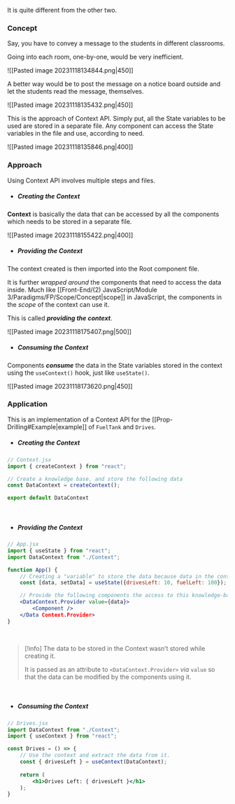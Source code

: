 It is quite different from the other two.

### Concept
Say, you have to convey a message to the students in different classrooms.

Going into each room, one-by-one, would be very inefficient.

![[Pasted image 20231118134844.png|450]]


A better way would be to post the message on a notice board outside and let the students read the message, themselves.


![[Pasted image 20231118135432.png|450]]


This is the approach of Context API. Simply put, all the State variables to be used are stored in a separate file. Any component can access the State variables in the file and use, according to need. 


![[Pasted image 20231118135846.png|400]]


### Approach
Using Context API involves multiple steps and files.


* ##### Creating the Context
**Context** is basically the data that can be accessed by all the components which needs to be stored in a separate file.


  ![[Pasted image 20231118155422.png|400]]
<br>

* ##### Providing the Context
The context created is then imported into the Root component file. 

  It is further *wrapped around* the components that need to access the data inside. Much like [[Front-End/(2) JavaScript/Module 3/Paradigms/FP/Scope/Concept|scope]] in JavaScript, the components in the *scope* of the context can use it. 

  This is called ***providing the context***.


  ![[Pasted image 20231118175407.png|500]]
<br>


* ##### Consuming the Context
Components ***consume*** the data in the State variables stored in the context using the `useContext()` hook, just like `useState()`. 

  ![[Pasted image 20231118173620.png|450]]



### Application
This is an implementation of a Context API for the [[Prop-Drilling#Example|example]] of `FuelTank` and `Drives`.

* ##### Creating the Context
```jsx
// Context.jsx
import { createContext } from "react";

// Create a knowledge base, and store the following data
const DataContext = createContext();

export default DataContext
```
<br>

* ##### Providing the Context
```jsx
// App.jsx
import { useState } from "react";
import DataContext from "./Context";

function App() {
	// Creating a "variable" to store the data because data in the context can change
	const [data, setData] = useState({drivesLeft: 10, fuelLeft: 100});

	// Provide the following components the access to this knowledge-base
	<DataContext.Provider value={data}> 
		<Component />
	</Data Context.Provider>
}
```
<br>

> [!info]
> The data to be stored in the Context wasn’t stored while creating it.
>  
> It is passed as an attribute to `<DataContext.Provider>` *via* `value` so that the data can be modified by the components using it.

<br>


* ##### Consuming the Context
```jsx
// Drives.jsx
import DataContext from "./Context";
import { useContext } from "react";

const Drives = () => {
	// Use the context and extract the data from it.
	const { drivesLeft } = useContext(DataContext);
	
	return (
		<h1>Drives Left: { drivesLeft }</h1>
	);
}
```
